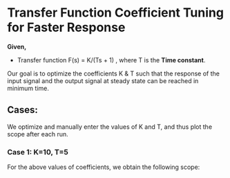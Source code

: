 # Transfer Function Coefficient Tuning for Faster Response

**Given,** 
* Transfer function F(s) = K/(Ts + 1) , where T is  the **Time constant**.

Our goal is to optimize the coefficients K & T such that the response of the input signal and the output signal at steady state can be reached in minimum time.

## Cases:
We optimize and manually enter the values of K and T, and thus plot the scope after each run.

### Case 1: K=10, T=5

For the above values of coefficients, we obtain the following scope:
[](https://github.com/Anuj-Attri/basic-control-systems/blob/master/Transfer-Function-Tuning/Images/result1.png?raw=true)
 
